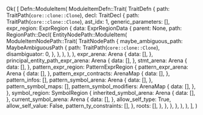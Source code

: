Ok(
    [
        Defn::ModuleItem(
            ModuleItemDefn::Trait(
                TraitDefn {
                    path: TraitPath(`core::clone::Clone`),
                    decl: TraitDecl {
                        path: TraitPath(`core::clone::Clone`),
                        ast_idx: 1,
                        generic_parameters: [],
                        expr_region: ExprRegion {
                            data: ExprRegionData {
                                parent: None,
                                path: RegionPath::Decl(
                                    EntityNodePath::ModuleItem(
                                        ModuleItemNodePath::Trait(
                                            TraitNodePath {
                                                maybe_ambiguous_path: MaybeAmbiguousPath {
                                                    path: TraitPath(`core::clone::Clone`),
                                                    disambiguator: 0,
                                                },
                                            },
                                        ),
                                    ),
                                ),
                                expr_arena: Arena {
                                    data: [],
                                },
                                principal_entity_path_expr_arena: Arena {
                                    data: [],
                                },
                                stmt_arena: Arena {
                                    data: [],
                                },
                                pattern_expr_region: PatternExprRegion {
                                    pattern_expr_arena: Arena {
                                        data: [],
                                    },
                                    pattern_expr_contracts: ArenaMap {
                                        data: [],
                                    },
                                    pattern_infos: [],
                                    pattern_symbol_arena: Arena {
                                        data: [],
                                    },
                                    pattern_symbol_maps: [],
                                    pattern_symbol_modifiers: ArenaMap {
                                        data: [],
                                    },
                                },
                                symbol_region: SymbolRegion {
                                    inherited_symbol_arena: Arena {
                                        data: [],
                                    },
                                    current_symbol_arena: Arena {
                                        data: [],
                                    },
                                    allow_self_type: True,
                                    allow_self_value: False,
                                    pattern_ty_constraints: [],
                                },
                                roots: [],
                            },
                        },
                    },
                },
            ),
        ),
    ],
)
